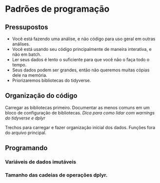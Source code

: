 # Padrões de programação

## Pressupostos

  * Você está fazendo uma análise, e não código para uso geral em outras análises.
  * Você está usando seu código principalmente de maneira interativa, e não em batch.
  * Ler seus dados é lento o suficiente para que você não o faça todo o tempo.
  * Seus dados podem ser grandes, então não queremos muitas cópias dele na memória.
  * Priorizaremos bibliotecas do tidyverse.

## Organização do código

Carregar as bibliotecas primeiro. Documentar as menos comuns em um bloco de configuração de bibliotecas. *Dica para como lidar com warnings do tidyverse e dplyr*

Trechos para carregar e fazer organização inicial dos dados. Funções fora do arquivo principal.

## Programando

### Variáveis de dados imutáveis



### Tamanho das cadeias de operações dplyr.
